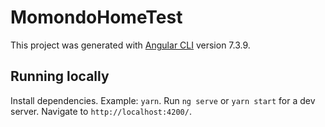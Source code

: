# MomondoHomeTest

This project was generated with [Angular CLI](https://github.com/angular/angular-cli) version 7.3.9.

## Running locally

Install dependencies. Example: `yarn`. Run `ng serve` or `yarn start` for a dev server. Navigate to `http://localhost:4200/`.
